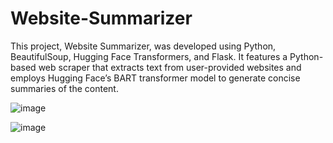 # Website-Summarizer
This project, Website Summarizer, was developed using Python, BeautifulSoup, Hugging Face Transformers, and Flask. It features a Python-based web scraper that extracts text from user-provided websites and employs Hugging Face’s BART transformer model to generate concise summaries of the content.  

![image](https://github.com/user-attachments/assets/5c0f4f64-8f14-4135-a226-0199ae5d1918)

![image](https://github.com/user-attachments/assets/ca75bc0d-b1c2-4a0c-acd2-6008af4bc571)
